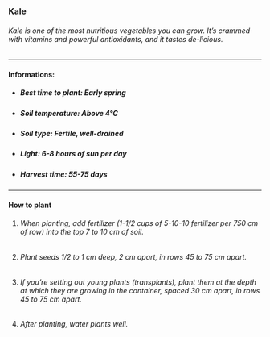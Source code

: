 ### Kale

###### Kale is one of the most nutritious vegetables you can grow. It’s crammed with vitamins and powerful antioxidants, and it tastes de-licious.

---

#### Informations:

- ##### Best time to plant: Early spring
- ##### Soil temperature: Above 4°C
- ##### Soil type: Fertile, well-drained
- ##### Light: 6-8 hours of sun per day
- ##### Harvest time: 55-75 days

---

#### How to plant

1. ###### When planting, add fertilizer (1-1/2 cups of 5-10-10 fertilizer per 750 cm of row) into the top 7 to 10 cm of soil. 
2. ###### Plant seeds 1/2 to 1 cm deep, 2 cm apart, in rows 45 to 75 cm apart.
3. ###### If you’re setting out young plants (transplants), plant them at the depth at which they are growing in the container, spaced 30 cm apart, in rows 45 to 75 cm apart.
4. ###### After planting, water plants well.